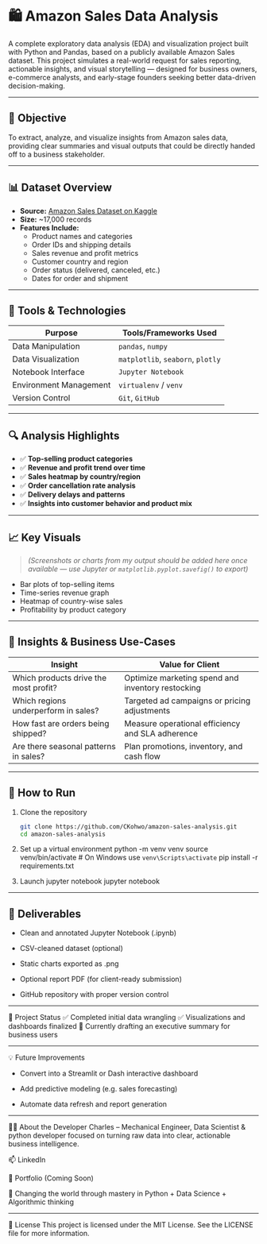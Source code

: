 # 🛍️ Amazon Sales Data Analysis

A complete exploratory data analysis (EDA) and visualization project built with Python and Pandas, based on a publicly available Amazon Sales dataset. This project simulates a real-world request for sales reporting, actionable insights, and visual storytelling — designed for business owners, e-commerce analysts, and early-stage founders seeking better data-driven decision-making.

---

## 📌 Objective

To extract, analyze, and visualize insights from Amazon sales data, providing clear summaries and visual outputs that could be directly handed off to a business stakeholder.

---

## 📊 Dataset Overview

- **Source:** [Amazon Sales Dataset on Kaggle](https://www.kaggle.com/datasets/karkavelrajaj/amazon-sales-dataset)
- **Size:** ~17,000 records
- **Features Include:**
  - Product names and categories
  - Order IDs and shipping details
  - Sales revenue and profit metrics
  - Customer country and region
  - Order status (delivered, canceled, etc.)
  - Dates for order and shipment

---

## 🧰 Tools & Technologies

| Purpose              | Tools/Frameworks Used             |
|----------------------|-----------------------------------|
| Data Manipulation    | `pandas`, `numpy`                 |
| Data Visualization   | `matplotlib`, `seaborn`, `plotly`|
| Notebook Interface   | `Jupyter Notebook`                |
| Environment Management | `virtualenv` / `venv`             |
| Version Control      | `Git`, `GitHub`                   |

---

## 🔍 Analysis Highlights

- ✅ **Top-selling product categories**
- ✅ **Revenue and profit trend over time**
- ✅ **Sales heatmap by country/region**
- ✅ **Order cancellation rate analysis**
- ✅ **Delivery delays and patterns**
- ✅ **Insights into customer behavior and product mix**

---

## 📈 Key Visuals

> *(Screenshots or charts from my output should be added here once available — use Jupyter or `matplotlib.pyplot.savefig()` to export)*

- Bar plots of top-selling items
- Time-series revenue graph
- Heatmap of country-wise sales
- Profitability by product category

---

## 🧠 Insights & Business Use-Cases

| Insight                                  | Value for Client                                    |
|------------------------------------------|-----------------------------------------------------|
| Which products drive the most profit?    | Optimize marketing spend and inventory restocking   |
| Which regions underperform in sales?     | Targeted ad campaigns or pricing adjustments        |
| How fast are orders being shipped?       | Measure operational efficiency and SLA adherence    |
| Are there seasonal patterns in sales?    | Plan promotions, inventory, and cash flow           |

---

## 🚀 How to Run

1. Clone the repository  
   ```bash
   git clone https://github.com/CKohwo/amazon-sales-analysis.git
   cd amazon-sales-analysis

2. Set up a virtual environment
   python -m venv venv
   source venv/bin/activate  # On Windows use `venv\Scripts\activate`
   pip install -r requirements.txt

3. Launch jupyter notebook
   jupyter notebook 

---

## 🧾 Deliverables
- Clean and annotated Jupyter Notebook (.ipynb)

- CSV-cleaned dataset (optional)

- Static charts exported as .png

- Optional report PDF (for client-ready submission)

- GitHub repository with proper version control
  
---

📄 Project Status
✅ Completed initial data wrangling
✅ Visualizations and dashboards finalized
🔄 Currently drafting an executive summary for business users

---

💡 Future Improvements
- Convert into a Streamlit or Dash interactive dashboard

- Add predictive modeling (e.g. sales forecasting)

- Automate data refresh and report generation

---

🧑‍💼 About the Developer
Charles – Mechanical Engineer, Data Scientist & python developer focused on turning raw data into clear, actionable business intelligence.

📫 LinkedIn

💼 Portfolio (Coming Soon)

🧠 Changing the world through mastery in Python + Data Science + Algorithmic thinking

---

📜 License
This project is licensed under the MIT License. See the LICENSE file for more information.
